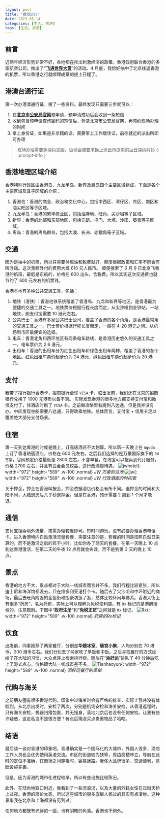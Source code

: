 ```yaml
---
layout: post
title: "香港之行"
date: 2023-06-14
categories: [生活, 旅游]
tags: [生活, 旅游]
---
```


## 前言
近两年经济形势非常不好，各地都在推出刺激经济的政策。香港政府联合香港的多家航空公司，推出了“[**飞遇世界大赏**](https://wow.hongkongairport.com/lang/sc/tickets)”的活动。4 月底，我恰好抽中了北京往返香港的机票，所以香港之行就顺理成章的提上日程了。

## 港澳台通行证
第一次办港澳通行证，搜了一些资料。最终发现只需要三步就可以：
1. 在[**北京市公安局官网**](https://zwfw.gaj.beijing.gov.cn/crjfjj/apply/index)预申请，预申请成功后会收到一条短信
2. 收到包含预申请查询密码的短信后，登录北京市公安局官网，再预约现场办理的时间
3. 拿上身份证，如果是非京籍的话，需要带上工作居住证，前往就近的派出所即可办理

> 现场办理需要穿深色衣服，否则会被要求换上派出所提供的巨丑深色衬衫
{: .prompt-info }

## 香港地理区域介绍
香港特别行政区由香港岛、九龙半岛、新界及离岛四个主要区域组成，下面是各个主要区域及其子区域的介绍：
1. 香港岛：香港的商业、政治和文化中心，包括中西区、湾仔区、东区、南区和油尖旺区等子区域。
2. 九龙半岛：香港的繁华商业区，包括油麻地、旺角、尖沙咀等子区域。
3. 新界：香港的北部和东部地区，包括元朗、屯门、大埔、沙田、葵青等子区域。
4. 离岛：香港的离岛群岛，包括大澳、长洲、赤鱲角等子区域。

## 交通
因为是抽中的机票，所以只需要付燃油和税费就好，额度根据政策和汇率不同会有所浮动。这次我额外付的费用大概 616 元人民币。
顺便搜索了 6 月 9 日北京飞香港的航班，最低是东航的，价格在 600 出头，含税费。所以其实这次交通费也就节约了 600 元左右的机票钱。

香港本地有多种公共交通工具，包括：
1. 地铁（港铁）：香港地铁系统覆盖了香港岛、九龙和新界等地区，是香港最为便捷的交通工具之一。地铁票价根据行程长度而定，从尖沙咀到金钟站，一站地铁，刷支付宝需要 10 港元左右。
2. 公共巴士：香港有多家公共巴士公司，覆盖了香港的各个角落，是香港最常用的交通工具之一。巴士票价根据行程长度而定，一般在 4-20 港元之间。从机场到市区最便宜的选择。
3. 电车：香港北角和西环地区有两条电车路线，是香港历史悠久的交通工具之一。电车票价为 2.6 港元。
4. 出租车：香港的出租车分为红色出租车和绿色出租车两种，覆盖了香港的各个地区。红色出租车票价起步价为 24 港元，绿色出租车票价起步价为 20 港元。

## 支付
我带了招行银行香港卡，招商银行全球 `VISA` 卡，临出发前，我们还在北京的招商银行兑换了 1000 元港币以备不测。
实际发现香港的很多地方都支持支付宝和微信支付了，住酒店时刷了 `VISA` 卡。之前做攻略里有提到八达通，但是我并没有办。中间发现坐船需要八达通，只得改乘地铁。总体而言，支付宝 + 信用卡足以覆盖绝大部分支付场景。

## 住宿
第一天到达香港的时候是晚上，订高级酒店不太划算。所以第一天晚上在 `Agoda` 上订了香港珀丽酒店，价格在 600 元左右。之后我们选择的是万豪国际旗下的 `JW 万豪`，官网预定价格最低是 2800 左右，不含早餐。在淘宝可以搜索到代订服务，价格 2700 左右，并且有白金会员权益，送行政酒廊待遇。
![jwhotel](/assets/img/post/post-2023-06-14/hk_jwhotel.jpg){: width="972" height="589" .w-100 .normal}
_JW 万豪的泳池_
![jw](/assets/img/post/post-2023-06-14/hk_jw.jpg){: width="972" height="589" .w-100 .normal}
_JW 行政酒廊的时间表_

关于押金，押金在香港叫按金，押金依据酒店价格会有所不同。退押金的时间和大陆不同，大陆退房后几乎秒退押金，但是在香港，预计需要 2 周到 1 个月才能退。

## 通信
支付宝搜索境外流量，按需办理套餐即可。短时间游玩，没有必要办理香港电话卡。进入香港境内自动激活流量套餐，需要注意的是，套餐的时间是按照自然日来算的，而不是激活之后的若干小时。比如你办了两天的套餐，在第一天晚上 10 点到达香港激活，在第二天的午夜 12 点后就会失效，而不是到第 3 天的晚上 10 点。

## 景点
香港的地方不大，景点相对于大陆一线城市而言并不多。我们行程比较紧张，所以迪士尼和海洋馆都没去，只在维多利亚港打个卡。随后去了尖沙咀和中环附近的商场，最后去旺角附近的金鱼街和朗豪坊逛了逛，总体比较休闲与佛系。香港大街上有很多“药房”，名为药房，实际上可以理解为免税便利店。有 `Rx` 标记的是港府授权的，注意甄别。下图中“**政府注册**”和“**免税正货**”之间就是 `Rx` 标记。
![Rx](/assets/img/post/post-2023-06-14/hk_shop.jpg){: width="972" height="589" .w-100 .normal}
_药房的Rx标记_

## 饮食
出发前，同事推荐了两家餐厅，分别是**华嫂冰室**、**唐宫小聚**，人均分别在 70 港币，200 港币左右。我们分别去了两家吃了早饭和中饭。之后寻找餐厅的方式延续了在大陆的习惯，大众点评上检索排行榜，随后在“**添好运**”排队了 40 分钟后吃上了港式点心。价格跟大陆一线城市差不多。
![Tianhaoyun](/assets/img/post/post-2023-06-14/hk_tianhaoyun.jpg){: width="972" height="589" .w-100 .normal}
_添好运餐厅的菜单_

## 代购与海关
之前朋友圈有很多香港代购，印象中过海关时会有严格的排查，实际上我并没有体验到。从北京出发时，安检了两次，分别是机场安检和海关安检。从香港返程时，只有海关安检，机器扫描包裹，并无搜身，落地北京后也没有任何安检。让我有些许疑惑，这走私岂不是很方便？有点后悔没买点贵重物品了哈哈。

## 结语
最后谈一谈对香港的印象吧。香港确实是一个国际化的大城市，外国人很多，酒店工作人员也会优先使用英语交流。市区的街道较为狭窄，周边高楼林立，导航在此时的定位不准确，在商场之间穿梭时，容易迷路。奢侈大品牌很多，交通便利，基础设施完善。

但是，因为香港的城市化进程较早，所以有些设施比较陈旧。

此外，在旺角地铁口附近，我看到了一些流浪汉，以及大量的外籍女性在过街天桥上过夜。香港的房价太高，所以这座城市的很多底层人民过的其实有点凄惨。这种景象我在北京和上海都没有见到过。

任何地方都既有光鲜的一面，也有阴暗的角落。香港也不例外。
